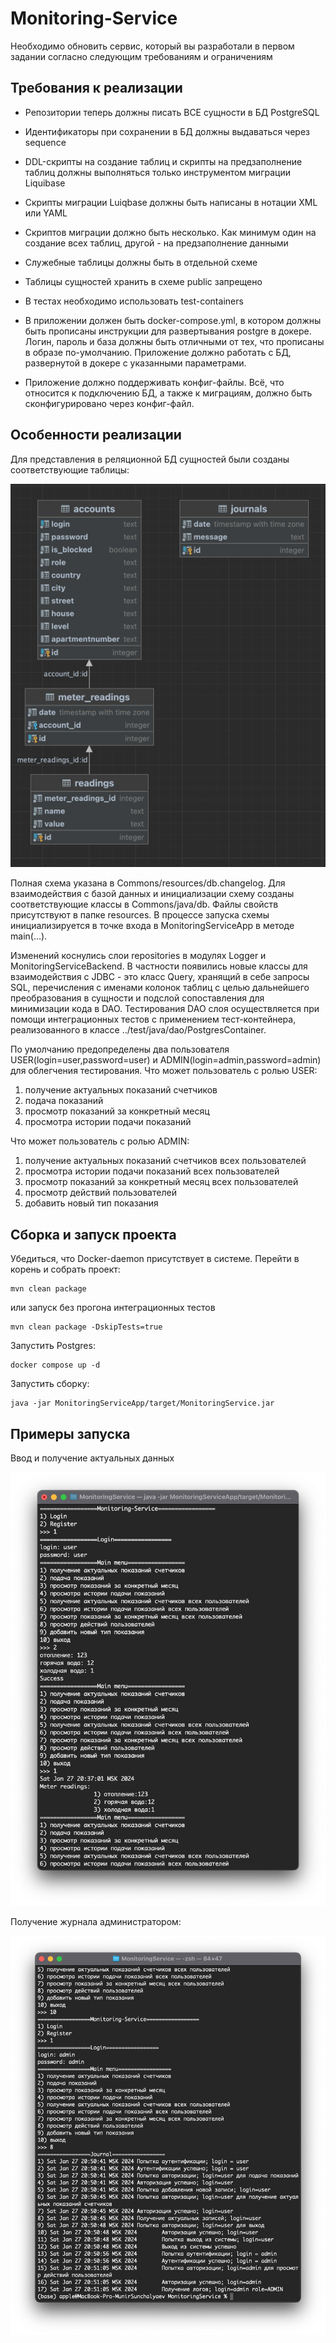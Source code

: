 # Monitoring-Service
Необходимо обновить сервис, который вы разработали в первом задании согласно следующим требованиям и ограничениям

## Требования к реализации

- Репозитории теперь должны писать ВСЕ сущности в БД PostgreSQL

- Идентификаторы при сохранении в БД должны выдаваться через sequence

- DDL-скрипты на создание таблиц и скрипты на предзаполнение таблиц должны выполняться только инструментом миграции Liquibase

- Скрипты миграции Luiqbase должны быть написаны в нотации XML или YAML

- Скриптов миграции должно быть несколько. Как минимум один на создание всех таблиц, другой - на предзаполнение данными

- Служебные таблицы должны быть в отдельной схеме

- Таблицы сущностей хранить в схеме public запрещено

- В тестах необходимо использовать test-containers

- В приложении должен быть docker-compose.yml, в котором должны быть прописаны инструкции для развертывания postgre в докере. Логин, пароль и база должны быть отличными от тех, что прописаны в образе по-умолчанию. Приложение должно работать с БД, развернутой в докере с указанными параметрами.

- Приложение должно поддерживать конфиг-файлы. Всё, что относится к подключению БД, а также к миграциям, должно быть сконфигурировано через конфиг-файл.


## Особенности реализации 
Для представления в реляционной БД сущностей были созданы соответствующие таблицы:

![](img/dz2/model-data.png)

Полная схема указана в Commons/resources/db.changelog. Для взаимодействия с базой данных и инициализации
схему созданы соответствующие классы в Commons/java/db. Файлы свойств присутствуют в папке resources.
В процессе запуска схемы инициализируется в точке входа в MonitoringServiceApp в методе main(...).

Изменений коснулись слои repositories в модулях Logger и MonitoringServiceBackend. В частности
появились новые классы для взаимодействия с JDBC - это класс Query, хранящий в себе запросы SQL,
перечисления с именами колонок таблиц с целью дальнейшего преобразования в сущности и подслой
сопоставления для минимизации кода в DAO. Тестирования DAO слоя осуществляется при помощи интеграционных
тестов с применением тест-контейнера, реализованного в классе ../test/java/dao/PostgresContainer.

По умолчанию предопределены два пользователя USER(login=user,password=user) и ADMIN(login=admin,password=admin) для облегчения тестирования. Что может пользователь с ролью USER:

1. получение актуальных показаний счетчиков
2. подача показаний
3. просмотр показаний за конкретный месяц
4. просмотра истории подачи показаний

Что может пользователь с ролью ADMIN:

1. получение актуальных показаний счетчиков всех пользователей
2. просмотра истории подачи показаний всех пользователей
3. просмотр показаний за конкретный месяц всех пользователей
4. просмотр действий пользователей
5. добавить новый тип показания

## Сборка и запуск проекта
Убедиться, что Docker-daemon присутствует в системе. Перейти в корень и собрать проект:

```
mvn clean package
```

или запуск без прогона интеграционных тестов

```
mvn clean package -DskipTests=true
```
Запустить Postgres:

```
docker compose up -d
```

Запустить сборку:

```
java -jar MonitoringServiceApp/target/MonitoringService.jar
```

## Примеры запуска
Ввод и получение актуальных данных

![](img/dz1/добавление_актуальное.png)

Получение журнала администратором:

![](img/dz1/чекнуть_журнал.png)